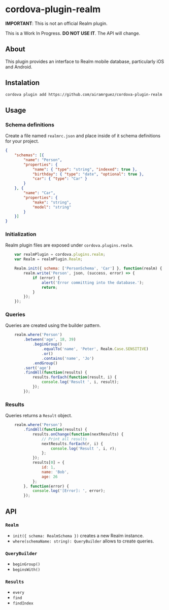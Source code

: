 # cordova-plugin-realm
__IMPORTANT__: This is not an official Realm plugin.

This is a Work In Progress. **DO NOT USE IT**. The API will change.

## About
This plugin provides an interface to Realm mobile database, particularly iOS and Android.

## Instalation
```sh
cordova plugin add https://github.com/airamrguez/cordova-plugin-realm
```

## Usage

### Schema definitions

Create a file named `realmrc.json` and place inside of it schema definitions for your project.
```json
{
	"schemas": [{
		"name": "Person",
		"properties": {
			"name": { "type": "string", "indexed": true },
			"birthday": { "type": "date", "optional": true },
			"car": { "type": "Car" }
		}
	}, {
		"name": "Car",
		"properties": {
			"make": "string",
			"model": "string"
		}
	}]
}
```

### Initialization

Realm plugin files are exposed under `cordova.plugins.realm`. 
```js
	var realmPlugin = cordova.plugins.realm;
	var Realm = realmPlugin.Realm;

	Realm.init({ schema: ['PersonSchema', 'Car'] }, function(realm) {
		realm.write('Person', json, (success, error) => {
			if (error) {
				alert('Error committing into the database.');
				return;
			}
		});
	});
```
### Queries
Queries are created using the builder pattern.

```js
	realm.where('Person')
		.between('age', 18, 39)
			.beginGroup()
				.equalTo('name', 'Peter', Realm.Case.SENSITIVE)
				.or()
				.contains('name', 'Jo')
			.endGroup()
		.sort('age')
		.findAll(function(results) {
			results.forEach(function(result, i) {
				console.log('Result ', i, result);
			});
		});
```

### Results
Queries returns a `Result` object.

```js
	realm.where('Person')
		.findAll(function(results) {
			results.onChange(function(nextResults) {
				// Print all results
				nextResults.forEach(r, i) {
					console.log('Result ', i, r);
				};
			});
			results[0] = {
				id: 1,
				name: 'Bob',
				age: 26
			};
		}, function(error) {
			console.log('[Error]: ', error);
		});
```

## API

### `Realm`
  - `init({ schema: RealmSchema })` creates a new Realm instance.
  - `where(schemaName: string): QueryBuilder` allows to create queries.

### `QueryBuilder`
  - `beginGroup()`
  - `beginsWith()`

### `Results`
  - `every`
  - `find`
  - `findIndex`